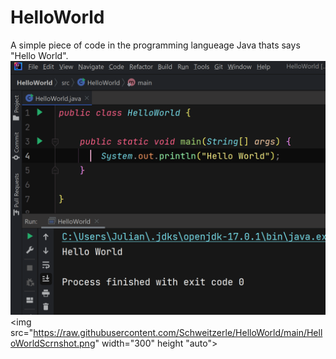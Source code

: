 # HelloWorld
A simple piece of code in the programming langueage Java thats says "Hello World".
![Hello World](https://raw.githubusercontent.com/Schweitzerle/HelloWorld/main/HelloWorldScrnshot.png)
<img src="https://raw.githubusercontent.com/Schweitzerle/HelloWorld/main/HelloWorldScrnshot.png" width="300" height "auto">
